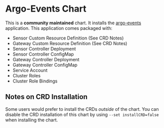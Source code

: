 # Argo-Events Chart

This is a **community maintained** chart. It installs the [argo-events](https://github.com/argoproj/argo-events) application. This application comes packaged with:
- Sensor Custom Resource Definition (See CRD Notes)
- Gateway Custom Resource Definition (See CRD Notes)
- Sensor Controller Deployment
- Sensor Controller ConfigMap
- Gateway Controller Deployment
- Gateway Controller ConfigMap
- Service Account
- Cluster Roles
- Cluster Role Bindings

## Notes on CRD Installation

Some users would prefer to install the CRDs _outside_ of the chart. You can disable the CRD installation of this chart by using `--set installCRD=false` when installing the chart.
